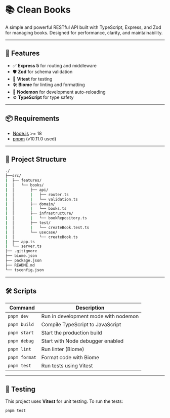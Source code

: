 # 📚 Clean Books

A simple and powerful RESTful API built with TypeScript, Express, and Zod for managing books. Designed for performance, clarity, and maintainability.

---

## 🚀 Features

- ✅ **Express 5** for routing and middleware
- 🛡️ **Zod** for schema validation
- 🧪 **Vitest** for testing
- 🛠️ **Biome** for linting and formatting
- 🔄 **Nodemon** for development auto-reloading
- ⚙️ **TypeScript** for type safety

---

## 📦 Requirements

- [Node.js](https://nodejs.org/) >= 18
- [pnpm](https://pnpm.io/) (v10.11.0 used)

---

## 📁 Project Structure

```bash
./
├──src/
|  ├── features/
|  │   └── books/
|  │       ├── api/
|  │       |   ├── router.ts
|  │       |   └── validation.ts
|  │       ├── domain/
|  │       |   └── books.ts
|  │       ├── infrastructure/
|  │       |   └── bookRepository.ts
|  │       ├── test/
|  │       |   └── createBook.test.ts
|  │       └── usecase/
|  │           └── createBook.ts
|  ├── app.ts
|  └── server.ts
├── .gitignore
├── biome.json
├── package.json
├── README.md
└── tsconfig.json
```


---

## 🛠️ Scripts

| Command         | Description                          |
|----------------|--------------------------------------|
| `pnpm dev`      | Run in development mode with nodemon |
| `pnpm build`    | Compile TypeScript to JavaScript     |
| `pnpm start`    | Start the production build           |
| `pnpm debug`    | Start with Node debugger enabled     |
| `pnpm lint`     | Run linter (Biome)                   |
| `pnpm format`   | Format code with Biome               |
| `pnpm test`     | Run tests using Vitest               |

---

## 🧪 Testing

This project uses **Vitest** for unit testing. To run the tests:

```bash
pnpm test
```

